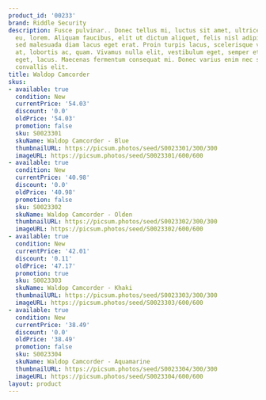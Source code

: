 ```yaml
---
product_id: '00233'
brand: Riddle Security
description: Fusce pulvinar.. Donec tellus mi, luctus sit amet, ultrices a, convallis
  eu, lorem. Aliquam faucibus, elit ut dictum aliquet, felis nisl adipiscing sapien,
  sed malesuada diam lacus eget erat. Proin turpis lacus, scelerisque vitae, elementum
  at, lobortis ac, quam. Vivamus nulla elit, vestibulum eget, semper et, scelerisque
  eget, lacus. Maecenas fermentum consequat mi. Donec varius enim nec sem. Proin faucibus
  convallis elit.
title: Waldop Camcorder
skus:
- available: true
  condition: New
  currentPrice: '54.03'
  discount: '0.0'
  oldPrice: '54.03'
  promotion: false
  sku: S0023301
  skuName: Waldop Camcorder - Blue
  thumbnailURL: https://picsum.photos/seed/S0023301/300/300
  imageURL: https://picsum.photos/seed/S0023301/600/600
- available: true
  condition: New
  currentPrice: '40.98'
  discount: '0.0'
  oldPrice: '40.98'
  promotion: false
  sku: S0023302
  skuName: Waldop Camcorder - Olden
  thumbnailURL: https://picsum.photos/seed/S0023302/300/300
  imageURL: https://picsum.photos/seed/S0023302/600/600
- available: true
  condition: New
  currentPrice: '42.01'
  discount: '0.11'
  oldPrice: '47.17'
  promotion: true
  sku: S0023303
  skuName: Waldop Camcorder - Khaki
  thumbnailURL: https://picsum.photos/seed/S0023303/300/300
  imageURL: https://picsum.photos/seed/S0023303/600/600
- available: true
  condition: New
  currentPrice: '38.49'
  discount: '0.0'
  oldPrice: '38.49'
  promotion: false
  sku: S0023304
  skuName: Waldop Camcorder - Aquamarine
  thumbnailURL: https://picsum.photos/seed/S0023304/300/300
  imageURL: https://picsum.photos/seed/S0023304/600/600
layout: product
---
```

